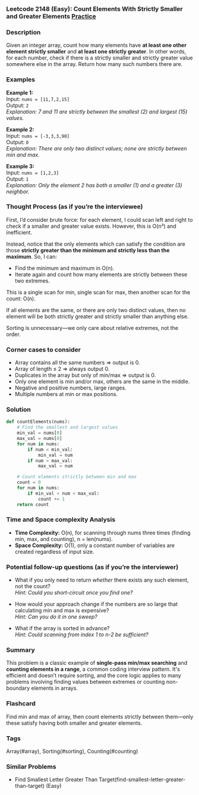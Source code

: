 ### Leetcode 2148 (Easy): Count Elements With Strictly Smaller and Greater Elements  [Practice](https://leetcode.com/problems/count-elements-with-strictly-smaller-and-greater-elements)

### Description  
Given an integer array, count how many elements have **at least one other element strictly smaller** and **at least one strictly greater**. In other words, for each number, check if there is a strictly smaller and strictly greater value somewhere else in the array. Return how many such numbers there are.

### Examples  

**Example 1:**  
Input: `nums = [11,7,2,15]`  
Output: `2`  
*Explanation: 7 and 11 are strictly between the smallest (2) and largest (15) values.*

**Example 2:**  
Input: `nums = [-3,3,3,90]`  
Output: `0`  
*Explanation: There are only two distinct values; none are strictly between min and max.*

**Example 3:**  
Input: `nums = [1,2,3]`  
Output: `1`  
*Explanation: Only the element 2 has both a smaller (1) and a greater (3) neighbor.*

### Thought Process (as if you’re the interviewee)  
First, I’d consider brute force: for each element, I could scan left and right to check if a smaller and greater value exists. However, this is O(n²) and inefficient.

Instead, notice that the only elements which can satisfy the condition are those **strictly greater than the minimum and strictly less than the maximum**. So, I can:
- Find the minimum and maximum in O(n).
- Iterate again and count how many elements are strictly between these two extremes.

This is a single scan for min, single scan for max, then another scan for the count: O(n).

If all elements are the same, or there are only two distinct values, then no element will be both strictly greater and strictly smaller than anything else.

Sorting is unnecessary—we only care about relative extremes, not the order.

### Corner cases to consider  
- Array contains all the same numbers ⇒ output is 0.
- Array of length ≤ 2 ⇒ always output 0.
- Duplicates in the array but only of min/max ⇒ output is 0.
- Only one element is min and/or max, others are the same in the middle.
- Negative and positive numbers, large ranges.
- Multiple numbers at min or max positions.

### Solution

```python
def countElements(nums):
    # Find the smallest and largest values
    min_val = nums[0]
    max_val = nums[0]
    for num in nums:
        if num < min_val:
            min_val = num
        if num > max_val:
            max_val = num

    # Count elements strictly between min and max
    count = 0
    for num in nums:
        if min_val < num < max_val:
            count += 1
    return count
```

### Time and Space complexity Analysis  

- **Time Complexity:** O(n), for scanning through nums three times (finding min, max, and counting), n = len(nums).
- **Space Complexity:** O(1), only a constant number of variables are created regardless of input size.

### Potential follow-up questions (as if you’re the interviewer)  

- What if you only need to return *whether* there exists any such element, not the count?  
  *Hint: Could you short-circuit once you find one?*

- How would your approach change if the numbers are so large that calculating min and max is expensive?  
  *Hint: Can you do it in one sweep?*

- What if the array is sorted in advance?  
  *Hint: Could scanning from index 1 to n-2 be sufficient?*

### Summary
This problem is a classic example of **single-pass min/max searching** and **counting elements in a range**, a common coding interview pattern. It's efficient and doesn’t require sorting, and the core logic applies to many problems involving finding values between extremes or counting non-boundary elements in arrays.


### Flashcard
Find min and max of array, then count elements strictly between them—only these satisfy having both smaller and greater elements.

### Tags
Array(#array), Sorting(#sorting), Counting(#counting)

### Similar Problems
- Find Smallest Letter Greater Than Target(find-smallest-letter-greater-than-target) (Easy)